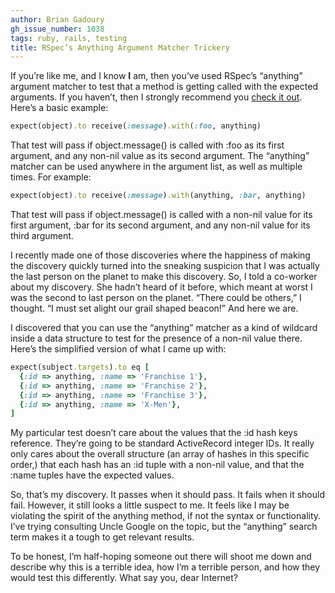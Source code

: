 ```yaml
---
author: Brian Gadoury
gh_issue_number: 1038
tags: ruby, rails, testing
title: RSpec’s Anything Argument Matcher Trickery
---
```


If you’re like me, and I know **I** am, then you’ve used RSpec’s “anything” argument matcher to test that a method is getting called with the expected arguments. If you haven’t, then I strongly recommend you [check it out](http://www.rubydoc.info/gems/rspec-mocks/RSpec/Mocks/ArgumentMatchers). Here’s a basic example:

```ruby
expect(object).to receive(:message).with(:foo, anything)
```

That test will pass if object.message() is called with :foo as its first argument, and any non-nil value as its second argument. The “anything” matcher can be used anywhere in the argument list, as well as multiple times. For example:

```ruby
expect(object).to receive(:message).with(anything, :bar, anything)
```

That test will pass if object.message() is called with a non-nil value for its first argument, :bar for its second argument, and any non-nil value for its third argument.

I recently made one of those discoveries where the happiness of making the discovery quickly turned into the sneaking suspicion that I was actually the last person on the planet to make this discovery. So, I told a co-worker about my discovery. She hadn’t heard of it before, which meant at worst I was the second to last person on the planet. “There could be others,” I thought. “I must set alight our grail shaped beacon!” And here we are.

I discovered that you can use the “anything” matcher as a kind of wildcard inside a data structure to test for the presence of a non-nil value there. Here’s the simplified version of what I came up with:

```ruby
expect(subject.targets).to eq [
  {:id => anything, :name => 'Franchise 1'},
  {:id => anything, :name => 'Franchise 2'},
  {:id => anything, :name => 'Franchise 3'},
  {:id => anything, :name => 'X-Men'},
]
```

My particular test doesn’t care about the values that the :id hash keys reference. They’re going to be standard ActiveRecord integer IDs. It really only cares about the overall structure (an array of hashes in this specific order,) that each hash has an :id tuple with a non-nil value, and that the :name tuples have the expected values.

So, that’s my discovery. It passes when it should pass. It fails when it should fail. However, it still looks a little suspect to me. It feels like I may be violating the spirit of the anything method, if not the syntax or functionality. I’ve trying consulting Uncle Google on the topic, but the “anything” search term makes it a tough to get relevant results.

To be honest, I’m half-hoping someone out there will shoot me down and describe why this is a terrible idea, how I’m a terrible person, and how they would test this differently. What say you, dear Internet?
